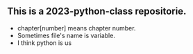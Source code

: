 ## This is a 2023-python-class repositorie.
- chapter[number] means chapter number.
- Sometimes file's name is variable.
- I think python is us
